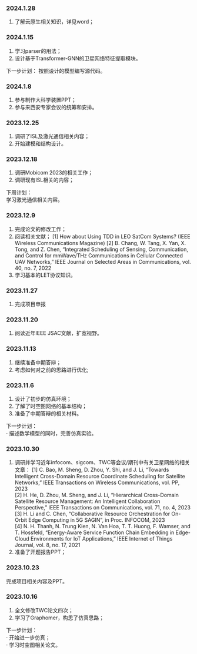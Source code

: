### 2024.1.28   
1. 了解云原生相关知识，详见word； 


### 2024.1.15   
1. 学习parser的用法；
2. 设计基于Transformer-GNN的卫星网络特征提取模块。

下一步计划：
按照设计的模型编写源代码。

### 2024.1.8
1. 参与制作大科学装置PPT；      
2. 参与来西安专家会议的统筹和安排。    


### 2023.12.25  
1. 调研了ISL及激光通信相关内容；      
2. 开始建模和结构设计。    
   
               

### 2023.12.18  
1. 调研Mobicom 2023的相关工作；      
2. 调研现有ISL相关的内容；    
   
下周计划：   
   学习激光通信相关内容。     

### 2023.12.9  
1. 完成论文的修改工作；   
2. 阅读相关文献；
   [1] How about Using TDD in LEO SatCom Systems? (IEEE Wireless Communications Magazine)
   [2] B. Chang, W. Tang, X. Yan, X. Tong, and Z. Chen, “Integrated Scheduling of Sensing, Communication, and Control for mmWave/THz Communications in Cellular Connected UAV Networks,” IEEE Journal on Selected Areas in Communications, vol. 40, no. 7, 2022
4. 学习基本的LET协议知识。   

### 2023.11.27   
1. 完成项目申报


### 2023.11.20   
1. 阅读近年IEEE JSAC文献，扩宽视野。   

   
### 2023.11.13   
1. 继续准备中期答辩；
2. 考虑如何对之前的思路进行优化;   



### 2023.11.6
1. 设计了初步的仿真环境；
2. 了解了时空图网络的基本结构；    
3. 准备了中期答辩的相关材料。

下一步计划：    
· 描述数学模型的同时，完善仿真实验。
   


### 2023.10.30
1. 调研并学习近年infocom、sigcom、TWC等会议/期刊中有关卫星网络的相关文章：
[1] C. Bao, M. Sheng, D. Zhou, Y. Shi, and J. Li, “Towards Intelligent Cross-Domain Resource Coordinate Scheduling for Satellite Networks,” IEEE Transactions on Wireless Communications, vol. PP, 2023  
[2] H. He, D. Zhou, M. Sheng, and J. Li, “Hierarchical Cross-Domain Satellite Resource Management: An Intelligent Collaboration Perspective,” IEEE Transactions on Communications, vol. 71, no. 4, 2023  
[3] H. Li and C. Chen, “Collaborative Resource Orchestration for On-Orbit Edge Computing in 5G SAGIN”, in Proc. INFOCOM, 2023  
[4] N. H. Thanh, N. Trung Kien, N. Van Hoa, T. T. Huong, F. Wamser, and T. Hossfeld, “Energy-Aware Service Function Chain Embedding in Edge-Cloud Environments for IoT Applications,” IEEE Internet of Things Journal, vol. 8, no. 17, 2021  
2. 准备了开题报告PPT；
   

### 2023.10.23  

完成项目相关内容及PPT。   


### 2023.10.16

1. 全文修改TWC论文四次；    
2. 学习了Graphomer，构思了仿真思路；  

下一步计划：  
· 开始进一步仿真；   
· 学习时空图相关论文。    
